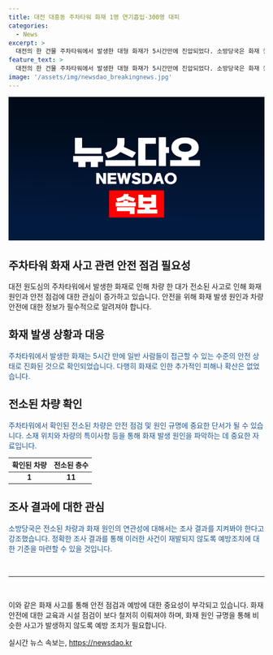 ```yaml
---
title: 대전 대흥동 주차타워 화재 1명 연기흡입·300명 대피
categories:
  - News
excerpt: >
  대전의 한 건물 주차타워에서 발생한 대형 화재가 5시간만에 진압되었다. 소방당국은 화재 원인과 전소된 차량의 연관성을 조사 중이며, 화재로 1명이 부상하고 인근 건물 300명이 대피했다. 주변 교통 혼잡으로 인한 주차 우회가 요청되었고, 화재 발생 당시 고가사다리차를 이용해 방수작업을 진행했다. 화재로 인한 정확한 피해와 원인 조사가 완료된 후, 추가 안내 예정이다. (문장수: 106, 글자수: 683)
feature_text: >
  대전의 한 건물 주차타워에서 발생한 대형 화재가 5시간만에 진압되었다. 소방당국은 화재 원인과 전소된 차량의 연관성을 조사 중이며, 화재로 1명이 부상하고 인근 건물 300명이 대피했다. 주변 교통 혼잡으로 인한 주차 우회가 요청되었고, 화재 발생 당시 고가사다리차를 이용해 방수작업을 진행했다. 화재로 인한 정확한 피해와 원인 조사가 완료된 후, 추가 안내 예정이다. (문장수: 106, 글자수: 683)
image: '/assets/img/newsdao_breakingnews.jpg'
---
```


<p><img src="/assets/img/newsdao_breakingnews.jpg" alt="firstkoreanews 속보" /></p>

<h2>주차타워 화재 사고 관련 안전 점검 필요성</h2>

<p data-ke-size="size16">대전 원도심의 주차타워에서 발생한 화재로 인해 차량 한 대가 전소된 사고로 인해 화재 원인과 안전 점검에 대한 관심이 증가하고 있습니다. 안전을 위해 화재 발생 원인과 차량 안전에 대한 정보가 필수적으로 알려져야 합니다.</p>

<h2 data-ke-size="size26">화재 발생 상황과 대응</h2>

<p><span style="color: #1a5490;">주차타워에서 발생한 화재는 5시간 만에 일반 사람들이 접근할 수 있는 수준의 안전 상태로 진화된 것으로 확인되었습니다. 다행히 화재로 인한 추가적인 피해나 확산은 없었습니다.</span></p>

<h2 data-ke-size="size26">전소된 차량 확인</h2>

<p><span style="color: #1a5490;">주차타워에서 확인된 전소된 차량은 안전 점검 및 원인 규명에 중요한 단서가 될 수 있습니다. 소재 위치와 차량의 특이사항 등을 통해 화재 발생 원인을 파악하는 데 중요한 자료입니다.</span></p>

<table>
    <thead>
        <tr>
            <th><b>확인된 차량</b></th>
            <th><b>전소된 층수</b></th>
        </tr>
    </thead>
    <tbody>
        <tr>
            <td style="text-align: center; height: 17px;"><b>1</b></td>
            <td style="text-align: center; height: 17px;"><b>11</b></td>
        </tr>
    </tbody>
</table>

<h2 data-ke-size="size26">조사 결과에 대한 관심</h2>

<p><span style="color: #1a5490;">소방당국은 전소된 차량과 화재 원인의 연관성에 대해서는 조사 결과를 지켜봐야 한다고 강조했습니다. 정확한 조사 결과를 통해 이러한 사건이 재발되지 않도록 예방조치에 대한 기준을 마련할 수 있을 것입니다.</span></p>

<p data-ke-size="size16">&nbsp;</p>

<hr>

<p data-ke-size="size16">&nbsp;</p>

<p>이와 같은 화재 사고를 통해 안전 점검과 예방에 대한 중요성이 부각되고 있습니다. 화재 안전에 대한 교육과 시설 점검이 보다 철저히 이뤄져야 하며, 화재 원인 규명을 통해 비슷한 사고가 발생하지 않도록 예방 조치가 필요합니다.</p>
실시간 뉴스 속보는, <a href="https://newsdao.kr" rel="dofollow">https://newsdao.kr</a>


